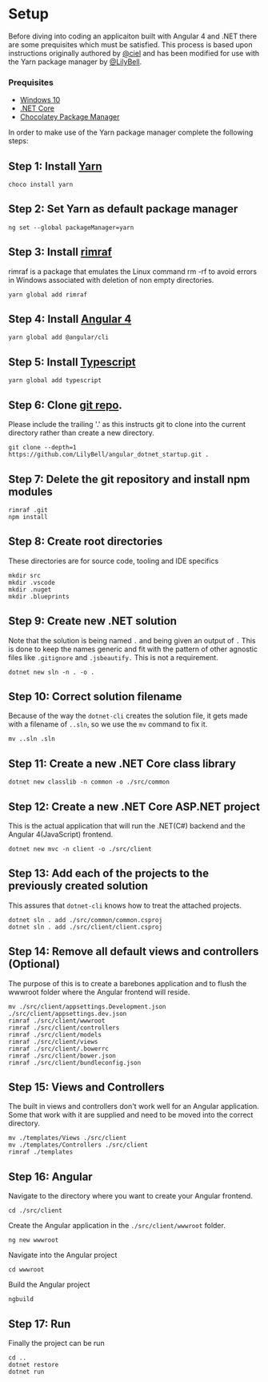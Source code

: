 # Setup

Before diving into coding an applicaiton built with Angular 4 and .NET there are some prequisites which must be satisfied. This process is based upon instructions originally authored by [@ciel](https://www.github.com/ciel) and has been modified for use with the Yarn package manager by [@LilyBell](https://www.github.com/LilyBell).

### Prequisites
* [Windows 10](https://www.microsoft.com/en-us/software-download/windows10)
* [.NET Core](https://www.microsoft.com/net/core#windowscmd)
* [Chocolatey Package Manager](https://chocolatey.org/)

In order to make use of the Yarn package manager complete the following steps:
## Step 1: Install [Yarn](https://yarnpkg.com)

```
choco install yarn
```

## Step 2: Set Yarn as default package manager

```
ng set --global packageManager=yarn
```


## Step 3: Install [rimraf](https://github.com/isaacs/rimraf)

rimraf is a package that emulates the Linux command rm -rf to avoid errors in Windows associated with deletion of non empty directories.

```
yarn global add rimraf
```

## Step 4: Install [Angular 4](https://angular.io)

```
yarn global add @angular/cli
```

## Step 5: Install [Typescript](https://www.typescriptlang.org/)

```
yarn global add typescript
```

## Step 6: Clone [git repo](https://www.github.com/LilyBell/angular_dotnet_startup).
Please include the trailing '.' as this instructs git to clone into the current directory rather than create a new directory.

```
git clone --depth=1 https://github.com/LilyBell/angular_dotnet_startup.git .
```

## Step 7: Delete the git repository and install npm modules

```
rimraf .git
npm install
```

## Step 8: Create root directories
These directories are for source code, tooling and IDE specifics

```
mkdir src
mkdir .vscode
mkdir .nuget
mkdir .blueprints
```

## Step 9: Create new .NET solution
Note that the solution is being named ```.``` and being given an output of ```.``` This is done to keep the names generic and fit with the pattern of other agnostic files like ```.gitignore``` and ```.jsbeautify.``` This is not a requirement.

```
dotnet new sln -n . -o .
```

## Step 10: Correct solution filename
Because of the way the ```dotnet-cli``` creates the solution file, it gets made with a filename of ```..sln```, so we use the ```mv``` command to fix it.

```
mv ..sln .sln
```

## Step 11: Create a new .NET Core class library

```
dotnet new classlib -n common -o ./src/common
```

## Step 12: Create a new .NET Core ASP.NET project
This is the actual application that will run the .NET(C#) backend and the Angular 4(JavaScript) frontend.

```
dotnet new mvc -n client -o ./src/client
```

## Step 13: Add each of the projects to the previously created solution
This assures that ```dotnet-cli``` knows how to treat the attached projects.

```
dotnet sln . add ./src/common/common.csproj
dotnet sln . add ./src/client/client.csproj
```

## Step 14: Remove all default views and controllers (Optional)
The purpose of this is to create a barebones application and to flush the wwwroot folder where the Angular frontend will reside.

```
mv ./src/client/appsettings.Development.json ./src/client/appsettings.dev.json
rimraf ./src/client/wwwroot
rimraf ./src/client/controllers
rimraf ./src/client/models
rimraf ./src/client/views
rimraf ./src/client/.bowerrc
rimraf ./src/client/bower.json
rimraf ./src/client/bundleconfig.json
```

## Step 15: Views and Controllers
The built in views and controllers don't work well for an Angular application. Some that work with it are supplied and need to be moved into the correct directory.

```
mv ./templates/Views ./src/client
mv ./templates/Controllers ./src/client
rimraf ./templates
```

## Step 16: Angular
Navigate to the directory where you want to create your Angular frontend.

```
cd ./src/client
```

Create the Angular application in the ```./src/client/wwwroot``` folder. 

```
ng new wwwroot
```

Navigate into the Angular project

```
cd wwwroot
```

Build the Angular project

```
ngbuild
```

## Step 17: Run
Finally the project can be run

```
cd ..
dotnet restore
dotnet run
```

